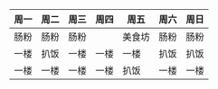 | 周一 | 周二 | 周三 | 周四 | 周五   | 周六 | 周日 |
| ---- | ---- | ---- | ---- | ------ | ---- | ---- |
| 肠粉 | 肠粉 | 肠粉 |      | 美食坊 | 肠粉 | 肠粉 |
| 一楼 | 扒饭 | 一楼 | 一楼 | 一楼   | 扒饭 | 扒饭 |
| 一楼 | 一楼 | 一楼 | 一楼 | 扒饭   | 一楼 | 一楼 |

